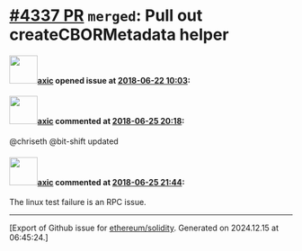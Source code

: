 # [\#4337 PR](https://github.com/ethereum/solidity/pull/4337) `merged`: Pull out createCBORMetadata helper

#### <img src="https://avatars.githubusercontent.com/u/20340?v=4" width="50">[axic](https://github.com/axic) opened issue at [2018-06-22 10:03](https://github.com/ethereum/solidity/pull/4337):



#### <img src="https://avatars.githubusercontent.com/u/20340?v=4" width="50">[axic](https://github.com/axic) commented at [2018-06-25 20:18](https://github.com/ethereum/solidity/pull/4337#issuecomment-400081669):

@chriseth @bit-shift updated

#### <img src="https://avatars.githubusercontent.com/u/20340?v=4" width="50">[axic](https://github.com/axic) commented at [2018-06-25 21:44](https://github.com/ethereum/solidity/pull/4337#issuecomment-400105916):

The linux test failure is an RPC issue.


-------------------------------------------------------------------------------



[Export of Github issue for [ethereum/solidity](https://github.com/ethereum/solidity). Generated on 2024.12.15 at 06:45:24.]
